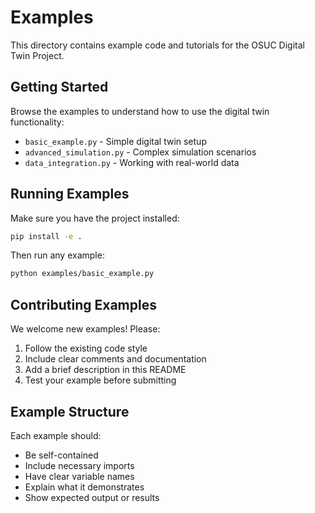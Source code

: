 # Examples

This directory contains example code and tutorials for the OSUC Digital Twin Project.

## Getting Started

Browse the examples to understand how to use the digital twin functionality:

- `basic_example.py` - Simple digital twin setup
- `advanced_simulation.py` - Complex simulation scenarios
- `data_integration.py` - Working with real-world data

## Running Examples

Make sure you have the project installed:

```bash
pip install -e .
```

Then run any example:

```bash
python examples/basic_example.py
```

## Contributing Examples

We welcome new examples! Please:

1. Follow the existing code style
2. Include clear comments and documentation
3. Add a brief description in this README
4. Test your example before submitting

## Example Structure

Each example should:

- Be self-contained
- Include necessary imports
- Have clear variable names
- Explain what it demonstrates
- Show expected output or results